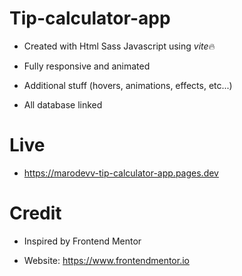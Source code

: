 # Tip-calculator-app

- Created with Html Sass Javascript using *vite*🔥

- Fully responsive and animated

- Additional stuff (hovers, animations, effects, etc...)

- All database linked

# Live

- https://marodevv-tip-calculator-app.pages.dev

# Credit

- Inspired by Frontend Mentor

- Website: https://www.frontendmentor.io
